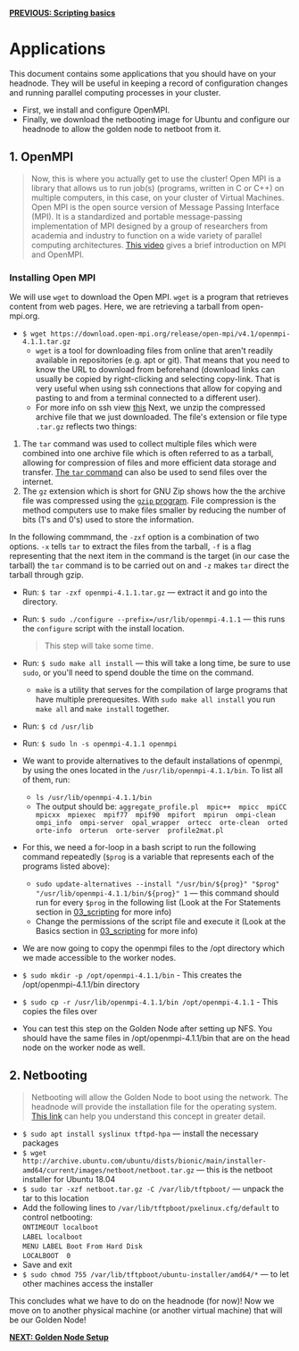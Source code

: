 [**PREVIOUS: Scripting basics**](03_scripting.md)

# Applications

This document contains some applications that you should have on your headnode.
They will be useful in keeping a record of configuration changes and running parallel computing processes in your cluster.
<!-- * First, we install apt-cacher to create a local ubuntu mirror on our headnode. -->
* First, we install and configure OpenMPI.
* Finally, we download the netbooting image for Ubuntu and configure our headnode to allow the golden node to netboot from it.

<!-- ## 1. Install etckeeper

> `etckeeper` is a version control system for the `/etc` folder.
> It automatically commits the changes you make to the `/etc` folder.

* `$ apt install etckeeper`


## 1. Apt-Cacher

> Apt-Cacher (pronounced: *apt casher* ) is a software to cache the applications in your headnode. 
> A cache is a piece of software that is used for storing data (in our case our apt installations), so that it can be used and served much faster in the future.
> As a result, it acts like an ubuntu mirror for the other nodes.
> Here is a [link](https://www.unix-ag.uni-kl.de/~bloch/acng/html/index.html) to the `apt-cacher-ng` user manual.

* `$ sudo apt install apt-cacher-ng`
* `$ echo 'Acquire::http { Proxy "http://localhost:3142"; };' | sudo tee /etc/apt/apt.conf.d/01proxy` &mdash; this sets port 3142 of your headnode as the proxy
  * A proxy is a machine that acts as a filter and a firewall to provide shared network connections and cache data to speed up common requests.
* `$ sudo apt update` &mdash; update your repository before caching
* Import the apt cache
  * `$ sudo cp -laf /var/cache/apt/archives /var/cache/apt-cacher-ng/_import`
  * `$ sudo chown apt-cacher-ng /var/cache/apt-cacher-ng/_import`
* Import the repositories
  * Replace "IP" with your headnode **IP that is connected to wifi** in this link and visit this link: `http://ip:3142/acng-report.html`
    * To find that use `ip ad` and find the IP that is **neither** 127.0.0.1 **nor** 10.0.0.254.
  * At the bottom, click `Start Import` and wait for it to finish
* Done!
-->

## 1. OpenMPI
> Now, this is where you actually get to use the cluster! Open MPI is a library that allows us to run job(s) (programs, written in C or C++) on multiple computers, in this case, on your cluster of Virtual Machines.
> Open MPI is the open source version of Message Passing Interface (MPI). It is a standardized and portable message-passing implementation of MPI designed by a group of researchers from academia and industry to function on a wide variety of parallel computing architectures.
> [This video](https://www.youtube.com/watch?v=D0-xSWBGNAw) gives a brief introduction on MPI and OpenMPI.
### Installing Open MPI
We will use `wget` to download the Open MPI. `wget` is a program that retrieves content from web pages. Here, we are retrieving a tarball from open-mpi.org.
* `$ wget https://download.open-mpi.org/release/open-mpi/v4.1/openmpi-4.1.1.tar.gz`
  * `wget` is a tool for downloading files from online that aren't readily available in repositories (e.g. apt or git). That means that you need to know the URL to download from beforehand (download links can usually be copied by right-clicking and selecting copy-link. That is very useful when using ssh connections that allow for copying and pasting to and from a terminal connected to a different user).
  * For more info on ssh view [this](https://www.youtube.com/watch?v=z7jVOenqFYk)
Next, we unzip the compressed archive file that we just downloaded. The file's extension or file type `.tar.gz` reflects two things:
1. The `tar` command was used to collect multiple files which were combined into one archive file which is often referred to as a tarball, allowing for compression of files and more efficient data storage and transfer. [The `tar` command](https://linux.die.net/man/1/tar) can also be used to send files over the internet.
2. The `gz` extension which is short for GNU Zip shows how the the archive file was compressed using the [`gzip` program](https://linux.die.net/man/1/gzip). File compression is the method computers use to make files smaller by reducing the number of bits (1's and 0's) used to store the information.

In the following commmand, the `-zxf` option is a combination of two options. `-x` tells `tar` to extract the files from the tarball, `-f` is a flag representing that the next item in the command is the target (in our case the tarball) the `tar` command is to be carried out on and `-z` makes `tar` direct the tarball through gzip. 
* Run: `$ tar -zxf openmpi-4.1.1.tar.gz` &mdash; extract it and go into the directory.
* Run: `$ sudo ./configure --prefix=/usr/lib/openmpi-4.1.1` &mdash; this runs the `configure` script with the install location.
  > This step will take some time.
* Run: `$ sudo make all install` &mdash; this will take a long time, be sure to use `sudo`, or you'll need to spend double the time on the command.
  * `make` is a utility that serves for the compilation of large programs that have multiple prerequesites. With `sudo make all install` you run `make all` and `make install` together.
* Run: `$ cd /usr/lib`
* Run: `$ sudo ln -s openmpi-4.1.1 openmpi`

* We want to provide alternatives to the default installations of openmpi, by using the ones located in the `/usr/lib/openmpi-4.1.1/bin`. To list all of them, run:
  * `ls /usr/lib/openmpi-4.1.1/bin`
  * The output should be: `aggregate_profile.pl  mpic++  mpicc  mpiCC  mpicxx  mpiexec  mpif77  mpif90  mpifort  mpirun  ompi-clean  ompi_info  ompi-server  opal_wrapper  ortecc  orte-clean  orted  orte-info  orterun  orte-server  profile2mat.pl`
* For this, we need a for-loop in a bash script to run the following command repeatedly (`$prog` is a variable that represents each of the programs listed above): 
  * `sudo update-alternatives --install "/usr/bin/${prog}" "$prog" "/usr/lib/openmpi-4.1.1/bin/${prog}" 1` &mdash; this command should run for every `$prog` in the following list (Look at the For Statements section in [03_scripting](03_scripting.md) for more info)
  * Change the permissions of the script file and execute it (Look at the Basics section in [03_scripting](03_scripting.md) for more info)

* We are now going to copy the openmpi files to the /opt directory which we made accessible to the worker nodes.
* `$ sudo mkdir -p /opt/openmpi-4.1.1/bin`  - This creates the /opt/openmpi-4.1.1/bin directory
* `$ sudo cp -r /usr/lib/openmpi-4.1.1/bin /opt/openmpi-4.1.1`  - This copies the files over

* You can test this step on the Golden Node after setting up NFS. You should have the same files in /opt/openmpi-4.1.1/bin that are on the head node on the worker node as well.

## 2. Netbooting
> Netbooting will allow the Golden Node to boot using the network. The headnode will provide the installation file for the operating system.
> [This link](https://www.howtogeek.com/57601/what-is-network-booting-pxe-and-how-can-you-use-it/) can help you understand this concept in greater detail.

* `$ sudo apt install syslinux tftpd-hpa` &mdash; install the necessary packages
* `$ wget http://archive.ubuntu.com/ubuntu/dists/bionic/main/installer-amd64/current/images/netboot/netboot.tar.gz` &mdash; this is the netboot installer for Ubuntu 18.04
* `$ sudo tar -xzf netboot.tar.gz -C /var/lib/tftpboot/` &mdash; unpack the tar to this location
* Add the following lines to `/var/lib/tftpboot/pxelinux.cfg/default` to control netbooting:
<br/>`ONTIMEOUT localboot`
<br/>`LABEL localboot`
<br/>`MENU LABEL Boot From Hard Disk`
<br/>`LOCALBOOT  0`
* Save and exit
* `$ sudo chmod 755 /var/lib/tftpboot/ubuntu-installer/amd64/*` &mdash; to let other machines access the installer

This concludes what we have to do on the headnode (for now)! Now we move on to another physical machine (or another virtual machine) that will be our Golden Node!

[**NEXT: Golden Node Setup**](05_golden-node-setup.md)
